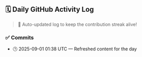 ## 🗓️ Daily GitHub Activity Log

> 🤖 Auto-updated log to keep the contribution streak alive!

### ✅ Commits

- 🕒 2025-09-01 01:38 UTC — Refreshed content for the day

